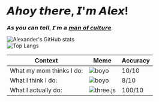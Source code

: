# 𝘼𝙝𝙤𝙮 𝙩𝙝𝙚𝙧𝙚, 𝙄'𝙢 𝘼𝙡𝙚𝙭!

𝘼𝙨 𝙮𝙤𝙪 𝙘𝙖𝙣 𝙩𝙚𝙡𝙡, 𝙄'𝙢 𝙖 [𝙢𝙖𝙣 𝙤𝙛 𝙘𝙪𝙡𝙩𝙪𝙧𝙚](https://www.youtube.com/watch?v=755BDwzxv5c&t=3s).

![Alexander's GitHub stats](https://github-readme-stats.vercel.app/api?username=alex1602e19&show_icons=true&theme=outrun)\
![Top Langs](https://github-readme-stats.vercel.app/api/top-langs/?username=alex1602e19&hide=javascript,html)

Context | Meme | Accuracy
-|-|-
What my mom thinks I do: | ![boyo](https://media.giphy.com/media/kGXBU6bGjXtDzz4iLx/source.gif)| 10/10
What I think I do: | ![boyo](https://media.giphy.com/media/CLPm6lHStv1O1N2bHq/source.gif)| 8/10
What I actually do: | ![three.js](https://media.giphy.com/media/4xQEm8cZdJrSwrohcJ/source.gif)|100/10
<!-- **Alex1602e19/Alex1602e19** is a ✨ _special_ ✨ repository because its `README.md` (this file) appears on your GitHub profile. -->

<!-- 💫  I'm currently studying something I'm excited about or off building a cool project :)\
🧱  I’ve always enjoyed the creativity of engineering and sharing this passion in others.\
💬  Ask me about IBM Z ONE, Microsoft learn, Azure, or student leadership with the SSCCC. \
📫  How to reach me: alex1.602e-19.us@ieee.org or let's connect on [Linkedin](https://linkedin.com/in/math-boy-does-math)!

![visitors](https://visitor-badge.glitch.me/badge?page_id=page.id)

<!-- **Alex1602e19/Alex1602e19** is a ✨ _special_ ✨ repository because its `README.md` (this file) appears on your GitHub profile. -->
